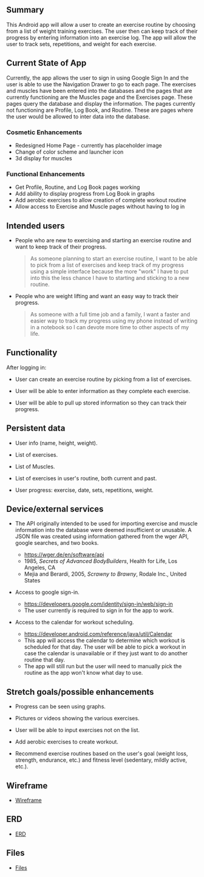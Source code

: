 ## Summary

This Android app will allow a user to create an exercise routine by choosing from a list of weight training exercises. The user then can keep track of their progress by entering information into an exercise log. The app will allow the user to track sets, repetitions, and weight for each exercise. 

## Current State of App

Currently, the app allows the user to sign in using Google Sign In and the user is able to use the Navigation Drawer to go to each page. The exercises and muscles have been entered into the databases and the pages that are currently functioning are the Muscles page and the Exercises page. These pages query the database and display the information. The pages currently not functioning are Profile, Log Book, and Routine. These are pages where the user would be allowed to inter data into the database.

### Cosmetic Enhancements
* Redesigned Home Page - currently has placeholder image
* Change of color scheme and launcher icon
* 3d display for muscles

### Functional Enhancements
* Get Profile, Routine, and Log Book pages working
* Add ability to display progress from Log Book in graphs
* Add aerobic exercises to allow creation of complete workout routine
* Allow access to Exercise and Muscle pages without having to log in

## Intended users

* People who are new to exercising and starting an exercise routine and want to keep track of their progress.  

    > As someone planning to start an exercise routine, I want to be able to pick from a list of exercises and keep track of my progress using a simple interface because the more "work" I have to put into this the less chance I have to starting and sticking to a new routine.

* People who are weight lifting and want an easy way to track their progress.

    > As someone with a full time job and a family, I want a faster and easier way to track my progress using my phone instead of writing in a notebook so I can devote more time to other aspects of my life.

## Functionality

After logging in:

* User can create an exercise routine by picking from a list of exercises.

* User will be able to enter information as they complete each exercise.

* User will be able to pull up stored information so they can track their progress.

## Persistent data

* User info (name, height, weight).

* List of exercises.
    
* List of Muscles.

* List of exercises in user's routine, both current and past.

* User progress: exercise, date, sets, repetitions, weight.
    
## Device/external services

* The API originally intended to be used for importing exercise and muscle information into the database were deemed insufficient or unusable. A JSON file was created using information gathered from the wger API, google searches, and two books.
    * <https://wger.de/en/software/api>
    * 1985, *Secrets of Advanced BodyBuilders*, Health for Life, Los Angeles, CA
    * Mejia and Berardi, 2005, *Scrawny to Brawny*, Rodale Inc., United States

* Access to google sign-in.
    * <https://developers.google.com/identity/sign-in/web/sign-in>
    * The user currently is required to sign in for the app to work.

* Access to the calendar for workout scheduling.
    * <https://developer.android.com/reference/java/util/Calendar>
    * This app will access the calendar to determine which workout is scheduled for that day. The user will be able to pick a workout in case the calendar is unavailable or if they just want to do another routine that day.
    * The app will still run but the user will need to manually pick the routine as the app won't know what day to use.

## Stretch goals/possible enhancements 

* Progress can be seen using graphs.

* Pictures or videos showing the various exercises.

* User will be able to input exercises not on the list.

* Add aerobic exercises to create workout.

* Recommend exercise routines based on the user's goal (weight loss, strength, endurance, etc.) and fitness level (sedentary, mildly active, etc.).

## Wireframe 
* [Wireframe](wireframe.md)

## ERD
* [ERD](erd.md)

## Files
* [Files](files.md)

